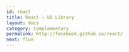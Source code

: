 ```yaml
---
id: react
title: React – UI Library
layout: docs
category: Complementary
permalink: http://facebook.github.io/react/
next: flux
---
```

